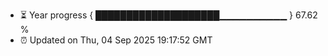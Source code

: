 - ⏳ Year progress { ████████████████████▁▁▁▁▁▁▁▁▁▁ } 67.62 %
- ⏰ Updated on Thu, 04 Sep 2025 19:17:52 GMT

